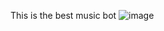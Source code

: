 This is the best music bot
![image](https://user-images.githubusercontent.com/86489645/124168416-f60e2a00-da59-11eb-8024-65ab40d6f492.png)
